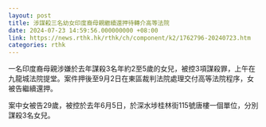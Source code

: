 ```yaml
---
layout: post
title: 涉謀殺三名幼女印度裔母親繼續還押待轉介高等法院
date: 2024-07-23 14:59:56.000000000 +08:00
link: https://news.rthk.hk/rthk/ch/component/k2/1762796-20240723.htm
categories: rthk
---
```


一名印度裔母親涉嫌於去年謀殺3名年約2至5歲的女兒，被控3項謀殺罪，上午在九龍城法院提堂。案件押後至9月2日在東區裁判法院處理交付高等法院程序，女被告繼續還押。

案中女被告29歲，被控於去年6月5日，於深水埗桂林街115號唐樓一個單位，分別謀殺3名女兒。
